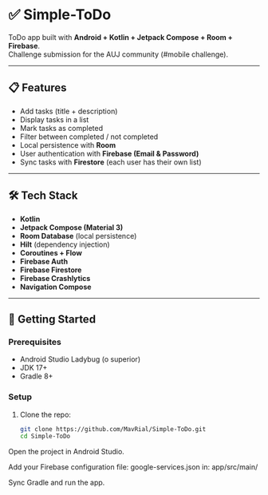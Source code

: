 # ✅ Simple-ToDo

ToDo app built with **Android + Kotlin + Jetpack Compose + Room + Firebase**.  
Challenge submission for the AUJ community (#mobile challenge).

---

## 📋 Features

- Add tasks (title + description)
- Display tasks in a list
- Mark tasks as completed
- Filter between completed / not completed
- Local persistence with **Room**
- User authentication with **Firebase (Email & Password)**
- Sync tasks with **Firestore** (each user has their own list)

---

## 🛠️ Tech Stack

- **Kotlin**
- **Jetpack Compose (Material 3)**
- **Room Database** (local persistence)
- **Hilt** (dependency injection)
- **Coroutines + Flow**
- **Firebase Auth**
- **Firebase Firestore**
- **Firebase Crashlytics**
- **Navigation Compose**

---

## 🚀 Getting Started

### Prerequisites
- Android Studio Ladybug (o superior)
- JDK 17+
- Gradle 8+

### Setup
1. Clone the repo:
   ```bash
   git clone https://github.com/MavRial/Simple-ToDo.git
   cd Simple-ToDo


Open the project in Android Studio.

Add your Firebase configuration file: google-services.json in:
app/src/main/

Sync Gradle and run the app.
